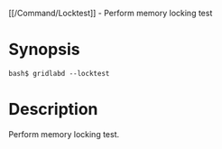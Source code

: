 [[/Command/Locktest]] -  Perform memory locking test

# Synopsis
~~~
bash$ gridlabd --locktest                                              
~~~

# Description

 Perform memory locking test.

